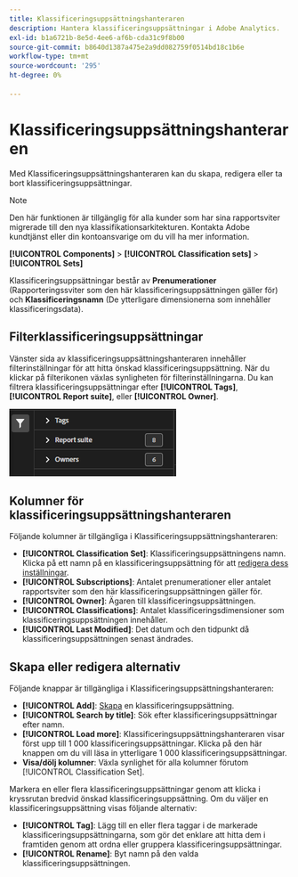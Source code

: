 ```yaml
---
title: Klassificeringsuppsättningshanteraren
description: Hantera klassificeringsuppsättningar i Adobe Analytics.
exl-id: b1a6721b-8e5d-4ee6-af6b-cda31c9f8b00
source-git-commit: b8640d1387a475e2a9dd082759f0514bd18c1b6e
workflow-type: tm+mt
source-wordcount: '295'
ht-degree: 0%

---
```


# Klassificeringsuppsättningshanteraren

Med Klassificeringsuppsättningshanteraren kan du skapa, redigera eller ta bort klassificeringsuppsättningar.

>[!NOTE]
>
>Den här funktionen är tillgänglig för alla kunder som har sina rapportsviter migrerade till den nya klassifikationsarkitekturen. Kontakta Adobe kundtjänst eller din kontoansvarige om du vill ha mer information.

**[!UICONTROL Components]** > **[!UICONTROL Classification sets]** > **[!UICONTROL Sets]**

Klassificeringsuppsättningar består av **Prenumerationer** (Rapporteringssviter som den här klassificeringsuppsättningen gäller för) och **Klassificeringsnamn** (De ytterligare dimensionerna som innehåller klassificeringsdata).

## Filterklassificeringsuppsättningar

Vänster sida av klassificeringsuppsättningshanteraren innehåller filterinställningar för att hitta önskad klassificeringsuppsättning. När du klickar på filterikonen växlas synligheten för filterinställningarna. Du kan filtrera klassificeringsuppsättningar efter **[!UICONTROL Tags]**, **[!UICONTROL Report suite]**, eller **[!UICONTROL Owner]**.

![Filter för klassificeringsuppsättning](../assets/classification-set-filters.png)

## Kolumner för klassificeringsuppsättningshanteraren

Följande kolumner är tillgängliga i Klassificeringsuppsättningshanteraren:

* **[!UICONTROL Classification Set]**: Klassificeringsuppsättningens namn. Klicka på ett namn på en klassificeringsuppsättning för att [redigera dess inställningar](settings.md).
* **[!UICONTROL Subscriptions]**: Antalet prenumerationer eller antalet rapportsviter som den här klassificeringsuppsättningen gäller för.
* **[!UICONTROL Owner]**: Ägaren till klassificeringsuppsättningen.
* **[!UICONTROL Classifications]**: Antalet klassificeringsdimensioner som klassificeringsuppsättningen innehåller.
* **[!UICONTROL Last Modified]**: Det datum och den tidpunkt då klassificeringsuppsättningen senast ändrades.

## Skapa eller redigera alternativ

Följande knappar är tillgängliga i Klassificeringsuppsättningshanteraren:

* **[!UICONTROL Add]**: [Skapa](create.md) en klassificeringsuppsättning.
* **[!UICONTROL Search by title]**: Sök efter klassificeringsuppsättningar efter namn.
* **[!UICONTROL Load more]**: Klassificeringsuppsättningshanteraren visar först upp till 1 000 klassificeringsuppsättningar. Klicka på den här knappen om du vill läsa in ytterligare 1 000 klassificeringsuppsättningar.
* **Visa/dölj kolumner**: Växla synlighet för alla kolumner förutom [!UICONTROL Classification Set].

Markera en eller flera klassificeringsuppsättningar genom att klicka i kryssrutan bredvid önskad klassificeringsuppsättning. Om du väljer en klassificeringsuppsättning visas följande alternativ:

* **[!UICONTROL Tag]**: Lägg till en eller flera taggar i de markerade klassificeringsuppsättningarna, som gör det enklare att hitta dem i framtiden genom att ordna eller gruppera klassificeringsuppsättningar.
* **[!UICONTROL Rename]**: Byt namn på den valda klassificeringsuppsättningen.
